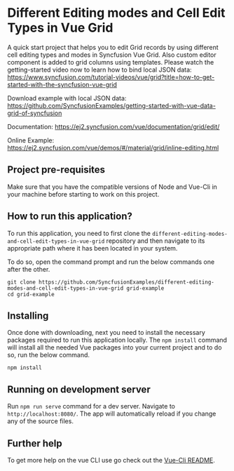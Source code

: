 # Different Editing modes and Cell Edit Types in Vue Grid

A quick start project that helps you to edit Grid records by using different cell editing types and modes in Syncfusion Vue Grid. Also custom editor component is added to grid columns using templates. Please watch the getting-started video now to learn how to bind local JSON data: https://www.syncfusion.com/tutorial-videos/vue/grid?title=how-to-get-started-with-the-syncfusion-vue-grid

Download example with local JSON data: https://github.com/SyncfusionExamples/getting-started-with-vue-data-grid-of-syncfusion

Documentation: https://ej2.syncfusion.com/vue/documentation/grid/edit/

Online Example: https://ej2.syncfusion.com/vue/demos/#/material/grid/inline-editing.html

## Project pre-requisites

Make sure that you have the compatible versions of Node and Vue-Cli in your machine before starting to work on this project.

## How to run this application?

To run this application, you need to first clone the `different-editing-modes-and-cell-edit-types-in-vue-grid` repository and then navigate to its appropriate path where it has been located in your system.

To do so, open the command prompt and run the below commands one after the other.

```
git clone https://github.com/SyncfusionExamples/different-editing-modes-and-cell-edit-types-in-vue-grid grid-example
cd grid-example
```

## Installing

Once done with downloading, next you need to install the necessary packages required to run this application locally. The `npm install` command will install all the needed Vue packages into your current project and to do so, run the below command.

```
npm install
```

## Running on development server

Run `npm run serve` command for a dev server. Navigate to `http://localhost:8080/`. The app will automatically reload if you change any of the source files.

## Further help

To get more help on the vue CLI use go check out the [Vue-Cli README](https://github.com/vuejs/vue-cli/blob/master/README.md).
